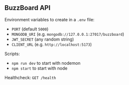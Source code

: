 ## BuzzBoard API

Environment variables to create in a `.env` file:

- `PORT` (default `5000`)
- `MONGODB_URI` (e.g. `mongodb://127.0.0.1:27017/buzzboard`)
- `JWT_SECRET` (any random string)
- `CLIENT_URL` (e.g. `http://localhost:5173`)

Scripts:

- `npm run dev` to start with nodemon
- `npm start` to start with node

Healthcheck: `GET /health`


